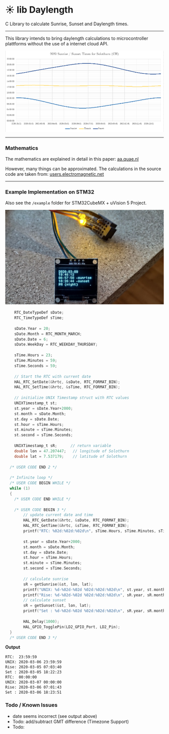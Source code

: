 # ☀️ lib Daylength

C Library to calculate Sunrise, Sunset and Daylength times.

---

This library intends to bring daylength calculations to microcontroller plattforms without the use of a internet cloud API.

![](graph.png)

---

### Mathematics

The mathematics are explained in detail in this paper: [aa.quae.nl](https://www.aa.quae.nl/en/reken/zonpositie.html)

However, many things can be approximated. 
The calculations in the source code are taken from: [users.electromagnetic.net](http://users.electromagnetic.net/bu/astro/iyf-calc.php)

---

### Example Implementation on STM32

Also see the `/example` folder for STM32CubeMX + uVision 5 Project.

![](ssd1306.png)

```c
    RTC_DateTypeDef sDate;
    RTC_TimeTypeDef sTime;
    
    sDate.Year = 20;
    sDate.Month = RTC_MONTH_MARCH;
    sDate.Date = 6;
    sDate.WeekDay = RTC_WEEKDAY_THURSDAY;
    
    sTime.Hours = 23;
    sTime.Minutes = 59;
    sTime.Seconds = 59;
    
    // Start the RTC with current date
    HAL_RTC_SetDate(&hrtc, &sDate, RTC_FORMAT_BIN);
    HAL_RTC_SetTime(&hrtc, &sTime, RTC_FORMAT_BIN);
    
    // initialize UNIX Timestamp struct with RTC values
    UNIXTimestamp_t st;
    st.year = sDate.Year+2000;
    st.month = sDate.Month;
    st.day = sDate.Date;
    st.hour = sTime.Hours;
    st.minute = sTime.Minutes;
    st.second = sTime.Seconds;
    
    UNIXTimestamp_t sR;      // return variable
    double lon = 47.207447;   // longitude of Solothurn
    double lat = 7.537179;    // latitude of Solothurn
    
  /* USER CODE END 2 */

  /* Infinite loop */
  /* USER CODE BEGIN WHILE */
  while (1)
  {
    /* USER CODE END WHILE */

    /* USER CODE BEGIN 3 */
        // update current date and time
        HAL_RTC_GetDate(&hrtc, &sDate, RTC_FORMAT_BIN);
        HAL_RTC_GetTime(&hrtc, &sTime, RTC_FORMAT_BIN);
        printf("RTC: %02d:%02d:%02d\n", sTime.Hours, sTime.Minutes, sTime.Seconds);
        
        st.year = sDate.Year+2000;
        st.month = sDate.Month;
        st.day = sDate.Date;
        st.hour = sTime.Hours;
        st.minute = sTime.Minutes;
        st.second = sTime.Seconds;
        
        // calculate sunrise
        sR = getSunrise(&st, lon, lat);
        printf("UNIX: %d-%02d-%02d %02d:%02d:%02d\n", st.year, st.month, st.day, st.hour, st.minute, st.second);
        printf("Rise: %d-%02d-%02d %02d:%02d:%02d\n", sR.year, sR.month, sR.day, sR.hour, sR.minute, sR.second);
        // calculate sunset
        sR = getSunset(&st, lon, lat);
        printf("Set : %d-%02d-%02d %02d:%02d:%02d\n", sR.year, sR.month, sR.day, sR.hour, sR.minute, sR.second);
        
        HAL_Delay(1000);
        HAL_GPIO_TogglePin(LD2_GPIO_Port, LD2_Pin);
  }
  /* USER CODE END 3 */
```

**Output**

```
RTC:  23:59:59
UNIX: 2020-03-06 23:59:59
Rise: 2020-03-05 07:03:40
Set : 2020-03-05 18:22:23
RTC:  00:00:00
UNIX: 2020-03-07 00:00:00
Rise: 2020-03-06 07:01:43
Set : 2020-03-06 18:23:51

```


### Todo / Known Issues

- date seems incorrect (see output above)
- Todo: add/subtract GMT difference (Timezone Support)
- Todo: 

